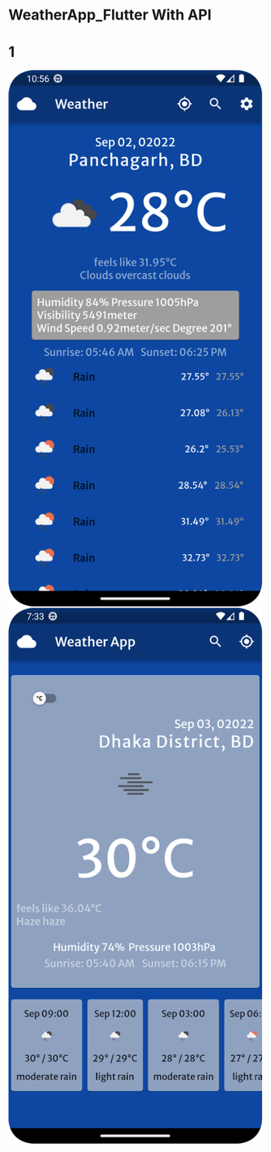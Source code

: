 # WeatherApp_Flutter With API


# 1
<img src="https://github.com/F-Reza/WeatherApp_Flutter/blob/main/Screenshot_v1.png" width="500"> <img src="https://github.com/F-Reza/WeatherApp_Flutter/blob/main/Screenshot_v2.png" width="500">
